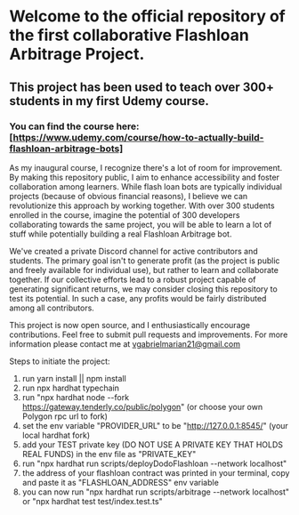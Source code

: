 # Welcome to the official repository of the first collaborative Flashloan Arbitrage Project.

## This project has been used to teach over 300+ students in my first Udemy course. 
### You can find the course here: [https://www.udemy.com/course/how-to-actually-build-flashloan-arbitrage-bots]

As my inaugural course, I recognize there's a lot of room for improvement. By making this repository public, I aim to enhance accessibility and foster collaboration among learners.
While flash loan bots are typically individual projects (because of obvious financial reasons), I believe we can revolutionize this approach by working together. With over 300 students enrolled in the course, imagine the potential of 300 developers collaborating towards the same project, you will be able to learn a lot of stuff while potentially building a real Flashloan Arbitrage bot.

We've created a private Discord channel for active contributors and students. The primary goal isn't to generate profit (as the project is public and freely available for individual use), but rather to learn and collaborate together. If our collective efforts lead to a robust project capable of generating significant returns, we may consider closing this repository to test its potential. In such a case, any profits would be fairly distributed among all contributors.

This project is now open source, and I enthusiastically encourage contributions. Feel free to submit pull requests and improvements. 
For more information please contact me at vgabrielmarian21@gmail.com

Steps to initiate the project:

1. run yarn install || npm install 
2. run npx hardhat typechain
3. run "npx hardhat node --fork https://gateway.tenderly.co/public/polygon" (or choose your own Polygon rpc url to fork)
4. set the env variable "PROVIDER_URL" to be "http://127.0.0.1:8545/" (your local hardhat fork)
5. add your TEST private key (DO NOT USE A PRIVATE KEY THAT HOLDS REAL FUNDS) in the env file as "PRIVATE_KEY"
6. run "npx hardhat run scripts/deployDodoFlashloan --network localhost"
7. the address of your flashloan contract was printed in your terminal, copy and paste it as "FLASHLOAN_ADDRESS" env variable
8. you can now run "npx hardhat run scripts/arbitrage --network localhost" or "npx hardhat test test/index.test.ts"
